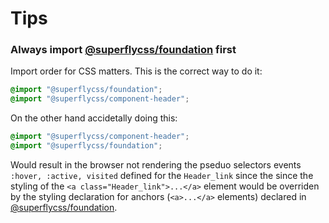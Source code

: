 # Tips

### Always import [@superflycss/foundation](https://github.com/superflycss/foundation) first

Import order for CSS matters.  This is the correct way to do it:
``` css
@import "@superflycss/foundation";
@import "@superflycss/component-header";
```

On the other hand accidetally doing this:
``` css
@import "@superflycss/component-header";
@import "@superflycss/foundation";
```

Would result in the browser not rendering the pseduo selectors events `:hover, :active, visited` defined for the `Header_link` since the  since the styling of the `<a class="Header_link">...</a>` element would be overriden by the styling declaration for anchors (`<a>...</a>` elements) declared in [@superflycss/foundation](https://github.com/superflycss/foundation).

